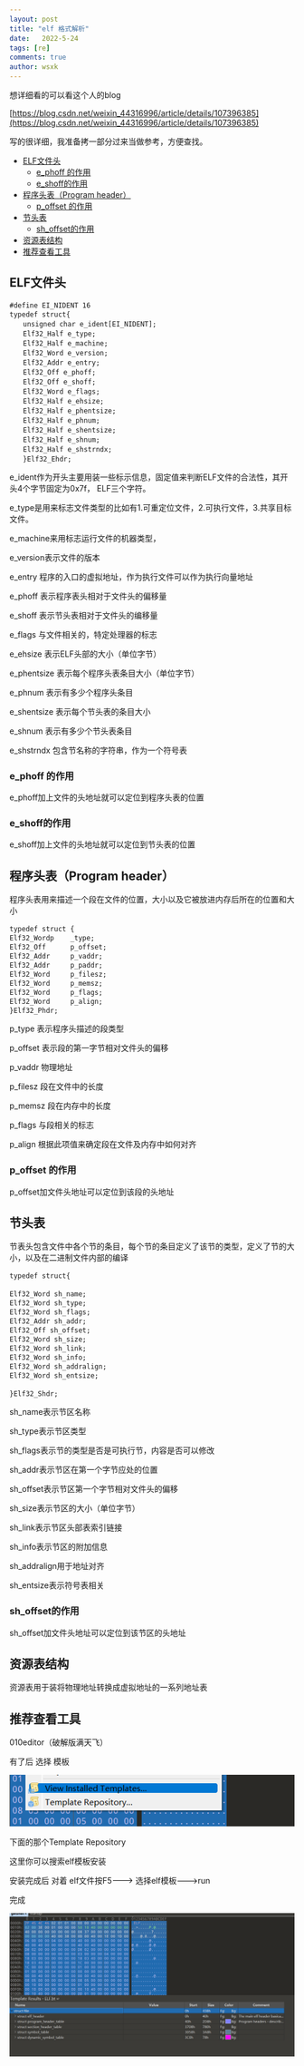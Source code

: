 ```yaml
---
layout: post
title: "elf 格式解析"
date:   2022-5-24
tags: [re]
comments: true
author: wsxk
---
```


想详细看的可以看这个人的blog

[https://blog.csdn.net/weixin_44316996/article/details/107396385](https://blog.csdn.net/weixin_44316996/article/details/107396385)

写的很详细，我准备拷一部分过来当做参考，方便查找。

- [ELF文件头](#elf文件头)
  - [e_phoff 的作用](#e_phoff-的作用)
  - [e_shoff的作用](#e_shoff的作用)
- [程序头表（Program header）](#程序头表program-header)
  - [p_offset 的作用](#p_offset-的作用)
- [节头表](#节头表)
  - [sh_offset的作用](#sh_offset的作用)
- [资源表结构](#资源表结构)
- [推荐查看工具](#推荐查看工具)

## ELF文件头

    #define EI_NIDENT 16
    typedef struct{
    　　unsigned char e_ident[EI_NIDENT];
    　　Elf32_Half e_type;
    　　Elf32_Half e_machine;
    　　Elf32_Word e_version;
    　　Elf32_Addr e_entry;
    　　Elf32_Off e_phoff;
    　　Elf32_Off e_shoff;
    　　Elf32_Word e_flags;
    　　Elf32_Half e_ehsize;
    　　Elf32_Half e_phentsize;
    　　Elf32_Half e_phnum;
    　　Elf32_Half e_shentsize;
    　　Elf32_Half e_shnum;
    　　Elf32_Half e_shstrndx;
    　　}Elf32_Ehdr;

e_ident作为开头主要用装一些标示信息，固定值来判断ELF文件的合法性，其开头4个字节固定为0x7f， ELF三个字符。

e_type是用来标志文件类型的比如有1.可重定位文件，2.可执行文件，3.共享目标文件。

e_machine来用标志运行文件的机器类型，

e_version表示文件的版本

e_entry 程序的入口的虚拟地址，作为执行文件可以作为执行向量地址

e_phoff 表示程序表头相对于文件头的偏移量

e_shoff 表示节头表相对于文件头的编移量

e_flags 与文件相关的，特定处理器的标志

e_ehsize 表示ELF头部的大小（单位字节）

e_phentsize 表示每个程序头表条目大小（单位字节）

e_phnum  表示有多少个程序头条目

e_shentsize 表示每个节头表的条目大小 

e_shnum 表示有多少个节头表条目

e_shstrndx 包含节名称的字符串，作为一个符号表

### e_phoff 的作用

e_phoff加上文件的头地址就可以定位到程序头表的位置

### e_shoff的作用

e_shoff加上文件的头地址就可以定位到节头表的位置

## 程序头表（Program header）

程序头表用来描述一个段在文件的位置，大小以及它被放进内存后所在的位置和大小

    typedef struct {
    Elf32_Wordp    _type;
    Elf32_Off      p_offset;
    Elf32_Addr     p_vaddr;
    Elf32_Addr     p_paddr;
    Elf32_Word     p_filesz;
    Elf32_Word     p_memsz;
    Elf32_Word     p_flags;
    Elf32_Word     p_align;
    }Elf32_Phdr;

p_type 表示程序头描述的段类型

p_offset 表示段的第一字节相对文件头的偏移

p_vaddr 物理地址

p_filesz  段在文件中的长度

p_memsz 段在内存中的长度

p_flags 与段相关的标志

p_align 根据此项值来确定段在文件及内存中如何对齐

### p_offset 的作用

p_offset加文件头地址可以定位到该段的头地址

## 节头表

节表头包含文件中各个节的条目，每个节的条目定义了该节的类型，定义了节的大小，以及在二进制文件内部的编译
 
    typedef struct{
    
    Elf32_Word sh_name;
    Elf32_Word sh_type;
    Elf32_Word sh_flags;
    Elf32_Addr sh_addr;
    Elf32_Off sh_offset;
    Elf32_Word sh_size;
    Elf32_Word sh_link;
    Elf32_Word sh_info;
    Elf32_Word sh_addralign;
    Elf32_Word sh_entsize;
    
    }Elf32_Shdr;

sh_name表示节区名称

sh_type表示节区类型

sh_flags表示节的类型是否是可执行节，内容是否可以修改

sh_addr表示节区在第一个字节应处的位置

sh_offset表示节区第一个字节相对文件头的偏移

sh_size表示节区的大小（单位字节）

sh_link表示节区头部表索引链接

sh_info表示节区的附加信息

sh_addralign用于地址对齐

sh_entsize表示符号表相关

### sh_offset的作用

sh_offset加文件头地址可以定位到该节区的头地址

## 资源表结构

资源表用于装将物理地址转换成虚拟地址的一系列地址表

## 推荐查看工具

010editor（破解版满天飞）

有了后 选择 模板

![](https://raw.githubusercontent.com/wsxk/wsxk_pictures/main/2022-5-24-elf%E6%A0%BC%E5%BC%8F%E8%A7%A3%E6%9E%90/20220524152256.png)

下面的那个Template Repository

这里你可以搜索elf模板安装

安装完成后 对着 elf文件按F5---> 选择elf模板--->run

完成

![](https://raw.githubusercontent.com/wsxk/wsxk_pictures/main/2022-5-24-elf%E6%A0%BC%E5%BC%8F%E8%A7%A3%E6%9E%90/20220524152447.png)